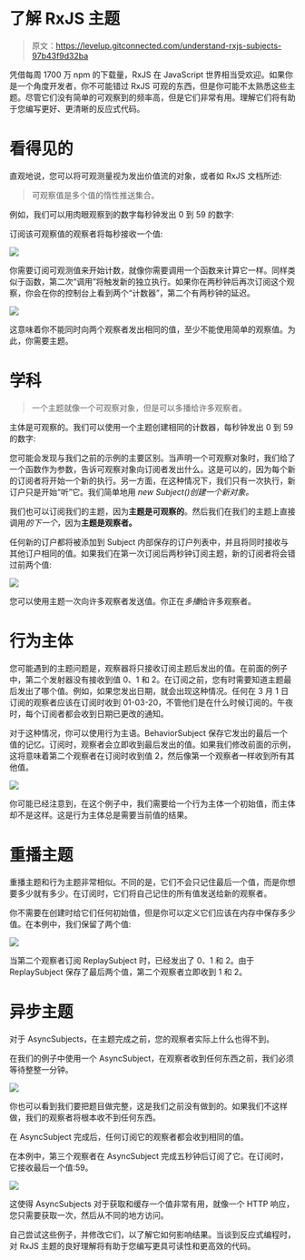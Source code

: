 # 了解 RxJS 主题

> 原文：<https://levelup.gitconnected.com/understand-rxjs-subjects-97b43f9d32ba>

凭借每周 1700 万 npm 的下载量，RxJS 在 JavaScript 世界相当受欢迎。如果你是一个角度开发者，你不可能错过 RxJS 可观的东西，但是你可能不太熟悉这些主题。尽管它们没有简单的可观察到的频率高，但是它们非常有用。理解它们将有助于您编写更好、更清晰的反应式代码。

# 看得见的

直观地说，您可以将可观测量视为发出价值流的对象，或者如 RxJS 文档所述:

> 可观察值是多个值的惰性推送集合。

例如，我们可以用肉眼观察到的数字每秒钟发出 0 到 59 的数字:

订阅该可观察值的观察者将每秒接收一个值:

![](img/5240db0d5a84de121ca681634b11d301.png)

你需要订阅可观测值来开始计数，就像你需要调用一个函数来计算它一样。同样类似于函数，第二次“调用”将触发新的独立执行。如果你在两秒钟后再次订阅这个观察，你会在你的控制台上看到两个“计数器”，第二个有两秒钟的延迟。

![](img/f86ae636d60848718fbc8cb2c9994272.png)

这意味着你不能同时向两个观察者发出相同的值，至少不能使用简单的观察值。为此，你需要主题。

# 学科

> 一个主题就像一个可观察对象，但是可以多播给许多观察者。

主体是可观察的。我们可以使用一个主题创建相同的计数器，每秒钟发出 0 到 59 的数字:

您可能会发现与我们之前的示例的主要区别。当声明一个可观察对象时，我们给了一个函数作为参数，告诉可观察对象向订阅者发出什么。这是可以的，因为每个新的订阅者将开始一个新的执行。另一方面，在这种情况下，我们只有一次执行，新订户只是开始“听”它。我们简单地用 *new Subject()创建一个新对象。*

我们也可以订阅我们的主题，因为**主题是可观察的**。然后我们在我们的主题上直接调用*的下一个*，因为**主题是观察者。**

任何新的订户都将被添加到 Subject 内部保存的订户列表中，并且将同时接收与其他订户相同的值。如果我们在第一次订阅后两秒钟订阅主题，新的订阅者将会错过前两个值:

![](img/b3980e50064b9ad889e9cc8cebdf180a.png)

您可以使用主题一次向许多观察者发送值。你正在*多播*给许多观察者。

# 行为主体

您可能遇到的主题问题是，观察器将只接收订阅主题后发出的值。在前面的例子中，第二个发射器没有接收到值 0、1 和 2。在订阅之前，您有时需要知道主题最后发出了哪个值。例如，如果您发出日期，就会出现这种情况。任何在 3 月 1 日订阅的观察者应该在订阅时收到 01-03-20，不管他们是在什么时候订阅的。午夜时，每个订阅者都会收到日期已更改的通知。

对于这种情况，你可以使用行为主语。BehaviorSubject 保存它发出的最后一个值的记忆。订阅时，观察者会立即收到最后发出的值。如果我们修改前面的示例，这将意味着第二个观察者在订阅时收到值 2，然后像第一个观察者一样收到所有其他值。

![](img/62afdb5129ae4366f9fb6ccc1524af92.png)

你可能已经注意到，在这个例子中，我们需要给一个行为主体一个初始值，而主体却不是这样。这是行为主体总是需要当前值的结果。

# 重播主题

重播主题和行为主题非常相似。不同的是，它们不会只记住最后一个值，而是你想要多少就有多少。在订阅时，它们将自己记住的所有值发送给新的观察者。

你不需要在创建时给它们任何初始值，但是你可以定义它们应该在内存中保存多少值。在本例中，我们保留了两个值:

![](img/335cce099cd1360ca1427f7f49d61371.png)

当第二个观察者订阅 ReplaySubject 时，已经发出了 0、1 和 2。由于 ReplaySubject 保存了最后两个值，第二个观察者立即收到 1 和 2。

# 异步主题

对于 AsyncSubjects，在主题完成之前，您的观察者实际上什么也得不到。

在我们的例子中使用一个 AsyncSubject，在观察者收到任何东西之前，我们必须等待整整一分钟。

![](img/5ea4ec4a116ca9aa717745ee02b16d16.png)

你也可以看到我们要把题目做完整，这是我们之前没有做到的。如果我们不这样做，我们的观察者将根本收不到任何东西。

在 AsyncSubject 完成后，任何订阅它的观察者都会收到相同的值。

在本例中，第三个观察者在 AsyncSubject 完成五秒钟后订阅了它。在订阅时，它接收最后一个值:59。

![](img/3518c260284212cd6ccb41754dc480a6.png)

这使得 AsyncSubjects 对于获取和缓存一个值非常有用，就像一个 HTTP 响应，您只需要获取一次，然后从不同的地方访问。

自己尝试这些例子，并修改它们，以了解它如何影响结果。当谈到反应式编程时，对 RxJS 主题的良好理解将有助于您编写更具可读性和更高效的代码。